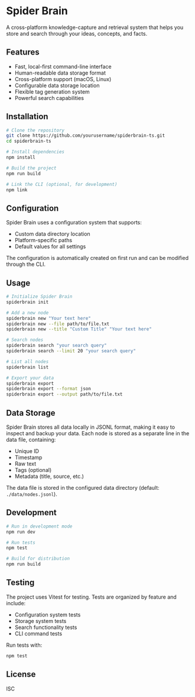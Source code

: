 # Spider Brain

A cross-platform knowledge-capture and retrieval system that helps you store and search through your ideas, concepts, and facts.

## Features

- Fast, local-first command-line interface
- Human-readable data storage format
- Cross-platform support (macOS, Linux)
- Configurable data storage location
- Flexible tag generation system
- Powerful search capabilities

## Installation

```bash
# Clone the repository
git clone https://github.com/yourusername/spiderbrain-ts.git
cd spiderbrain-ts

# Install dependencies
npm install

# Build the project
npm run build

# Link the CLI (optional, for development)
npm link
```

## Configuration

Spider Brain uses a configuration system that supports:

- Custom data directory location
- Platform-specific paths
- Default values for all settings

The configuration is automatically created on first run and can be modified through the CLI.

## Usage

```bash
# Initialize Spider Brain
spiderbrain init

# Add a new node
spiderbrain new "Your text here"
spiderbrain new --file path/to/file.txt
spiderbrain new --title "Custom Title" "Your text here"

# Search nodes
spiderbrain search "your search query"
spiderbrain search --limit 20 "your search query"

# List all nodes
spiderbrain list

# Export your data
spiderbrain export
spiderbrain export --format json
spiderbrain export --output path/to/file.txt
```

## Data Storage

Spider Brain stores all data locally in JSONL format, making it easy to inspect and backup your data. Each node is stored as a separate line in the data file, containing:

- Unique ID
- Timestamp
- Raw text
- Tags (optional)
- Metadata (title, source, etc.)

The data file is stored in the configured data directory (default: `./data/nodes.jsonl`).

## Development

```bash
# Run in development mode
npm run dev

# Run tests
npm test

# Build for distribution
npm run build
```

## Testing

The project uses Vitest for testing. Tests are organized by feature and include:

- Configuration system tests
- Storage system tests
- Search functionality tests
- CLI command tests

Run tests with:

```bash
npm test
```

## License

ISC
